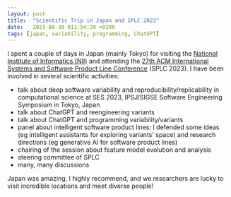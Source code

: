 ```yaml
---
layout: post
title:  "Scientific Trip in Japan and SPLC 2023"
date:   2023-08-30 011:54:29 +0200
tags: [japan, variability, programming, ChatGPT]
---
```


I spent a couple of days in Japan (mainly Tokyo) for visiting the [National Institute of Informatics (NII)](https://www.nii.ac.jp/en/) and attending the [27th ACM International Systems and Software Product Line Conference](https://2023.splc.net/) (SPLC 2023). 
I have been involved in several scientific activities:
 * talk about deep software variability and reproducibility/replicability in computational science at SES 2023, IPSJ/SIGSE Software Engineering Symposium in Tokyo, Japan
 * talk about ChatGPT and reengineering variants 
 * talk about ChatGPT and programming variability/variants 
 * panel about intelligent software product lines: I defended some ideas (eg intelligent assistants for exploring variants' space) and research directions (eg generative AI for software product lines)
 * chairing of the session about feature model evolution and analysis
 * steering committee of SPLC
 * many, many discussions

 Japan was amazing, I highly recommend, and we researchers are lucky to visit incredible locations and meet diverse people!
